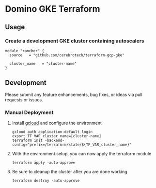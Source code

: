 # Domino GKE Terraform

## Usage

### Create a development GKE cluster containing autoscalers
```hcl
module "rancher" {
  source   = "github.com/cerebrotech/terraform-gcp-gke"

  cluster_name   = "cluster-name"
}
```


## Development

Please submit any feature enhancements, bug fixes, or ideas via pull requests or issues.

### Manual Deployment
1. Install [gcloud](https://cloud.google.com/sdk/docs/quickstarts) and configure the environment
    ```
    gcloud auth application-default login
    export TF_VAR_cluster_name=[cluster-name]
    terraform init -backend-config="prefix=/terraform/state/${TF_VAR_cluster_name}"
    ```

1. With the environment setup, you can now apply the terraform module
    ```
    terraform apply -auto-approve
    ```

1. Be sure to cleanup the cluster after you are done working
    ```
    terraform destroy -auto-approve
    ```
